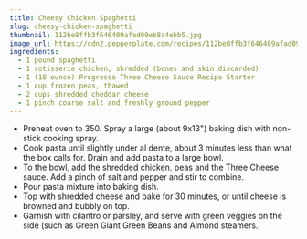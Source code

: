 ```yaml
---
title: Cheesy Chicken Spaghetti
slug: cheesy-chicken-spaghetti
thumbnail: 112be8ffb3f646409afad09eb8a4ebb5.jpg
image_url: https://cdn2.pepperplate.com/recipes/112be8ffb3f646409afad09eb8a4ebb5.jpg
ingredients:
  - 1 pound spaghetti
  - 1 rotisserie chicken, shredded (bones and skin discarded)
  - 1 (18 ounce) Progresso Three Cheese Sauce Recipe Starter
  - 1 cup frozen peas, thawed
  - 2 cups shredded cheddar cheese
  - 1 pinch coarse salt and freshly ground pepper
---
```


* Preheat oven to 350. Spray a large (about 9x13") baking dish with non-stick cooking spray.
* Cook pasta until slightly under al dente, about 3 minutes less than what the box calls for. Drain and add pasta to a large bowl.
* To the bowl, add the shredded chicken, peas and the Three Cheese sauce. Add a pinch of salt and pepper and stir to combine.
* Pour pasta mixture into baking dish.
* Top with shredded cheese and bake for 30 minutes, or until cheese is browned and bubbly on top.
* Garnish with cilantro or parsley, and serve with green veggies on the side (such as Green Giant Green Beans and Almond steamers.
